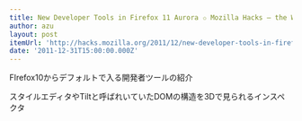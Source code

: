 ```yaml
---
title: New Developer Tools in Firefox 11 Aurora ✩ Mozilla Hacks – the Web developer blog
author: azu
layout: post
itemUrl: 'http://hacks.mozilla.org/2011/12/new-developer-tools-in-firefox-11-aurora/'
date: '2011-12-31T15:00:00.000Z'
---
```

FIrefox10からデフォルトで入る開発者ツールの紹介

スタイルエディタやTiltと呼ばれいていたDOMの構造を3Dで見られるインスペクタ
